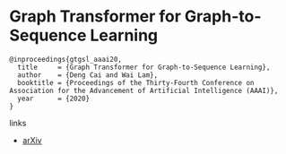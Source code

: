 # Graph Transformer for Graph-to-Sequence Learning

```
@inproceedings{gtgsl_aaai20,
  title     = {Graph Transformer for Graph-to-Sequence Learning},
  author    = {Deng Cai and Wai Lam},
  booktitle = {Proceedings of the Thirty-Fourth Conference on Association for the Advancement of Artificial Intelligence (AAAI)},
  year      = {2020}
}
```

links
- [arXiv](https://arxiv.org/abs/1911.07470)
